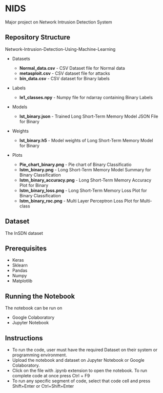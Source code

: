 # NIDS
Major project on Network Intrusion Detection System

## Repository Structure
Network-Intrusion-Detection-Using-Machine-Learning
  - Datasets
    - **Normal_data.csv** - CSV Dataset file for Normal data
    - **metasploit.csv** - CSV dataset file for attacks
    - **bin_data.csv** - CSV dataset for Binary labels

  - Labels
    - **le1_classes.npy** - Numpy file for ndarray containing Binary Labels

  - Models
    - **lst_binary.json** - Trained Long Short-Term Memory Model JSON File for Binary 
  
  - Weights
    - **lst_binary.h5** - Model weights of Long Short-Term Memory Model for Binary

  - Plots
    - **Pie_chart_binary.png** - Pie chart of Binary Classificatio
    - **lstm_binary.png** - Long Short-Term Memory Model Summary for Binary Classification
    - **lstm_binary_accuracy.png** - Long Short-Term Memory Accuracy Plot for Binary 
    - **lstm_binary_loss.png** - Long Short-Term Memory Loss Plot for Binary Classification
    - **lstm_binary_roc.png** - Multi Layer Perceptron Loss Plot for Multi-class 

## Dataset
The InSDN dataset 

## Prerequisites
 - Keras 
 - Sklearn 
 - Pandas 
 - Numpy
 - Matplotlib

## Running the Notebook
The notebook can be run on 
 - Google Colaboratory
 - Jupyter Notebook
 
## Instructions
 - To run the code, user must have the required Dataset on their system or programming environment.
 - Upload the notebook and dataset on Jupyter Notebook or Google
   Colaboratory.
 - Click on the file with .ipynb extension to open the notebook. To run
   complete code at once press Ctrl + F9
 - To run any specific segment of code, select that code cell and press
   Shift+Enter or Ctrl+Shift+Enter
